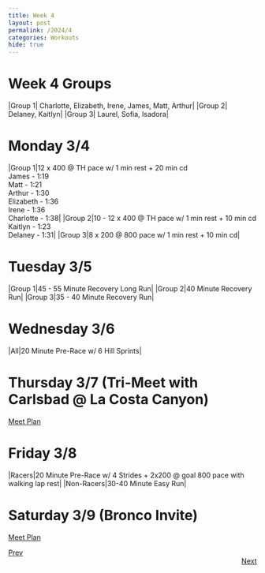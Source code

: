 ```yaml
---
title: Week 4
layout: post
permalink: /2024/4
categories: Workouts
hide: true
---
```



# Week 4 Groups

|Group 1| Charlotte, Elizabeth, Irene, James, Matt, Arthur|
|Group 2| Delaney, Kaitlyn|
|Group 3| Laurel, Sofia, Isadora|

# Monday 3/4 

|Group 1|12 x 400 @ TH pace w/ 1 min rest + 20 min cd <br> James - 1:19 <br> Matt - 1:21 <br> Arthur - 1:30 <br> Elizabeth - 1:36 <br> Irene - 1:36 <br> Charlotte - 1:38|
|Group 2|10 - 12 x 400 @ TH pace w/ 1 min rest + 10 min cd <br> Kaitlyn - 1:23 <br> Delaney - 1:31|
|Group 3|8 x 200 @ 800 pace w/ 1 min rest + 10 min cd|

# Tuesday 3/5

|Group 1|45 - 55 Minute Recovery Long Run|
|Group 2|40 Minute Recovery Run|
|Group 3|35 - 40 Minute Recovery Run|

# Wednesday 3/6

|All|20 Minute Pre-Race w/ 6 Hill Sprints|

# Thursday 3/7 (Tri-Meet with Carlsbad @ La Costa Canyon)

[Meet Plan]({{site.baseurl}}/2024/CB_LCC)

# Friday 3/8

|Racers|20 Minute Pre-Race w/ 4 Strides + 2x200 @ goal 800 pace with walking lap rest|
|Non-Racers|30-40 Minute Easy Run|

# Saturday 3/9 (Bronco Invite)

[Meet Plan]({{site.baseurl}}/2024/BI)

<div style="text-align: left"> <a href="{{site.baseurl}}/2024/3">Prev</a></div> 
<div style="text-align: right"> <a href="{{site.baseurl}}/2024/5">Next</a></div>